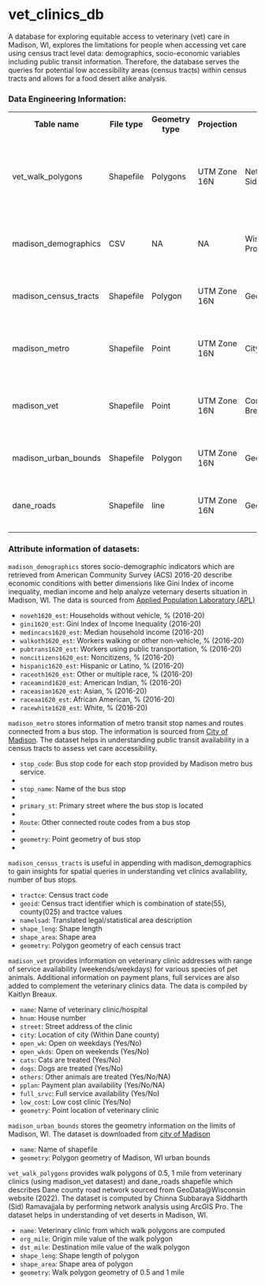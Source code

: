 # vet_clinics_db
A database for exploring equitable access to veterinary (vet) care in Madison, WI, explores the limitations for people when accessing vet care using census tract level data: demographics, socio-economic variables including public transit information. Therefore, the database serves the queries for potential low accessibility areas (census tracts) within census tracts and allows for a food desert alike analysis.

<h3>Data Engineering Information:</h3>

<table>
    <tr>
        <th>Table name</th>
        <th>File type</th>
        <th>Geometry type</th>
        <th>Projection</th>
        <th>Data source</th>
        <th>Description</th>
    </tr>
    <tr>
        <td>vet_walk_polygons</td>
        <td>Shapefile</td>
        <td>Polygons</td>
        <td>UTM Zone 16N</td>
        <td>Network Analysis by Sid</td>
        <td>Stores 0.5, 1 mile walk polygons from veterinary clinics (Network Analysis)</td>
    </tr>
    <tr>
        <td>madison_demographics</td>
        <td>CSV</td>
        <td>NA</td>
        <td>NA</td>
        <td>Wisconsin Food Project</td>
        <td>Stores Demographic and socio-economic information</td>
    </tr>
    <tr>
        <td>madison_census_tracts</td>
        <td>Shapefile</td>
        <td>Polygon</td>
        <td>UTM Zone 16N</td>
        <td>GeoData@Wisconsin</td>
        <td>Stores latest census tracts information 2022 (Tiger line)</td>
    </tr>
    <tr>
        <td>madison_metro</td>
        <td>Shapefile</td>
        <td>Point</td>
        <td>UTM Zone 16N</td>
        <td>City of Madison</td>
        <td>Stores stops information of Madison Metro Bus routes</td>
    </tr>
    <tr>
        <td>madison_vet</td>
        <td>Shapefile</td>
        <td>Point</td>
        <td>UTM Zone 16N</td>
        <td>Compiled by Kaitlyn Breaux</td>
        <td>Stores information on veterinary clinics (dogs, cats, open days)</td>
    </tr>
    <tr>
        <td>madison_urban_bounds</td>
        <td>Shapefile</td>
        <td>Polygon</td>
        <td>UTM Zone 16N</td>
        <td>GeoData@Wisconsin</td>
        <td>Stores urban bounds of city of Madison, WI</td>
    </tr>
     <tr>
        <td>dane_roads</td>
        <td>Shapefile</td>
        <td>line</td>
        <td>UTM Zone 16N</td>
        <td>GeoData@Wisconsin</td>
        <td>Stores road network (Elevation model) of Dane county</td>
    </tr>
</table>


<h3>Attribute information of datasets:</h3>

<code>madison_demographics</code> stores socio-demographic indicators which are retrieved from American Community Survey (ACS) 2016-20 describe economic conditions with better dimensions like Gini Index of income inequality, median income and help analyze veternary deserts situation in Madison, WI. The data is sourced from <a href = "https://foodsecurity.wisc.edu/downloaddata">Applied Population Laboratory (APL)</a>

<ul>
    <li><code>noveh1620_est</code>: Households without vehicle, % (2016-20)</li>
    <li><code>gini1620_est</code>: Gini Index of Income Inequality (2016-20)</li>
    <li><code>medincacs1620_est</code>: Median household income (2016-20)</li>
    <li><code>walkoth1620_est</code>: Workers walking or other non-vehicle, % (2016-20)</li>
    <li><code>pubtrans1620_est</code>: Workers using public transportation, % (2016-20)</li>
    <li><code>noncitizens1620_est</code>: Noncitizens, % (2016-20)</li>
    <li><code>hispanic1620_est</code>: Hispanic or Latino, % (2016-20)</li>
    <li><code>raceoth1620_est</code>: Other or multiple race, % (2016-20)</li>
    <li><code>raceamind1620_est</code>: American Indian, % (2016-20)</li>
    <li><code>raceasian1620_est</code>: Asian, % (2016-20)</li>
    <li><code>raceaa1620_est</code>: African American, % (2016-20)</li>
    <li><code>racewhite1620_est</code>: White, % (2016-20)</li>
</ul>

<code>madison_metro</code> stores information of metro transit stop names and routes connected from a bus stop. The information is sourced from <a href = "https://data-cityofmadison.opendata.arcgis.com/datasets/cityofmadison::metro-transit-bus-stops/explore"> City of Madison</a>. The dataset helps in understanding public transit availability in a census tracts to assess vet care accessibility.
<ul>
    <li><code>stop_code</code>: Bus stop code for each stop provided by Madison metro bus service.<li>
    <li><code>stop_name</code>: Name of the bus stop<li>
    <li><code>primary_st</code>: Primary street where the bus stop is located<li>
    <li><code>Route</code>: Other connected route codes from a bus stop<li>
    <li><code>geometry</code>: Point geometry of bus stop<li>
</ul>

<code>madison_census_tracts</code> is useful in appending with madison_demographics to gain insights for spatial queries in understanding vet clinics availability, number of bus stops.
<ul>
    <li><code>tractce</code>: Census tract code</li>
    <li><code>geoid</code>: Census tract identifier which is combination of state(55), county(025) and tractce values</li>
    <li><code>namelsad</code>:  Translated legal/statistical area description</li>
    <li><code>shape_leng</code>: Shape length</li>
    <li><code>shape_area</code>: Shape area</li>
    <li><code>geometry</code>: Polygon geometry of each census tract</li>
</ul>

<code>madison_vet</code> provides information on veterinary clinic addresses with range of service availability (weekends/weekdays) for various species of pet animals. Additional information on payment plans, full services are also added to complement the veterinary clinics data. The data is compiled by Kaitlyn Breaux.

<ul>
    <li><code>name</code>: Name of veterinary clinic/hospital</li>
    <li><code>hnum</code>: House number</li>
    <li><code>street</code>: Street address of the clinic</li>
    <li><code>city</code>: Location of city (Within Dane county)</li>
    <li><code>open_wk</code>: Open on weekdays (Yes/No)</li>
    <li><code>open_wkds</code>: Open on weekends (Yes/No)</li>
    <li><code>cats</code>: Cats are treated (Yes/No)</li>
    <li><code>dogs</code>: Dogs are treated (Yes/No)</li>
    <li><code>others</code>: Other animals are treated (Yes/No/NA)</li>
    <li><code>pplan</code>: Payment plan availability (Yes/No/NA)</li>
    <li><code>full_srvc</code>: Full service availability (Yes/No)</li>
    <li><code>low_cost</code>: Low cost clinic (Yes/No)</li>
    <li><code>geometry</code>: Point location of veterinary clinic</li>
</ul>

<code>madison_urban_bounds</code> stores the geometry information on the limits of Madison, WI. The dataset is downloaded from <a href = "https://data-cityofmadison.opendata.arcgis.com/datasets/madison-urban-area-boundary/explore">city of Madison</a>

<ul>
    <li><code>name</code>: Name of shapefile</li>
    <li><code>geometry</code>: Polygon geometry of Madison, WI urban bounds</li>
</ul>

<code>vet_walk_polygons</code> provides walk polygons of 0.5, 1 mile from veterinary clinics (using madison_vet datasest) and dane_roads shapefile which describes Dane county road network sourced from GeoData@Wisconsin website (2022). The dataset is computed by Chinna Subbaraya Siddharth (Sid) Ramavajjala by performing network analysis using ArcGIS Pro. The dataset helps in understanding of vet deserts in Madison, WI.
<ul>
    <li><code>name</code>: Veterinary clinic from which walk polygons are computed</li>
    <li><code>org_mile</code>: Origin mile value of the walk polygon</li>
    <li><code>dst_mile</code>: Destination mile value of the walk polygon</li>
    <li><code>shape_leng</code>: Shape length of polygon</li>
    <li><code>shape_area</code>: Shape area of polygon</li>
    <li><code>geometry</code>: Walk polygon geometry of 0.5 and 1 mile</li>
</ul>